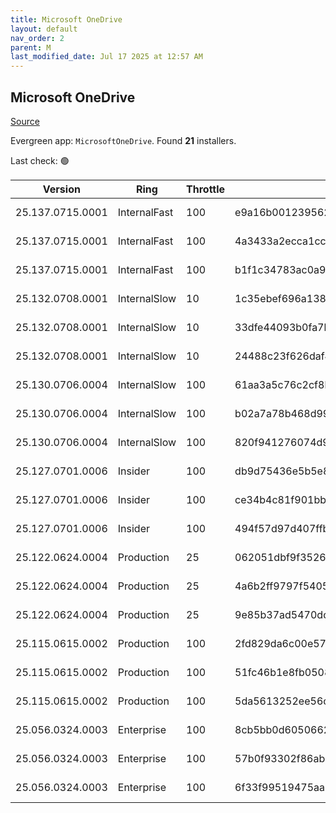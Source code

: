```yaml
---
title: Microsoft OneDrive
layout: default
nav_order: 2
parent: M
last_modified_date: Jul 17 2025 at 12:57 AM
---
```


## Microsoft OneDrive

[Source](https://onedrive.live.com/)

Evergreen app: `MicrosoftOneDrive`. Found **21** installers.

Last check: 🟢

| Version          | Ring         | Throttle | Sha256                                                           | Architecture | Type | URI                                                                                                                                                                  |
| ---------------- | ------------ | -------- | ---------------------------------------------------------------- | ------------ | ---- | -------------------------------------------------------------------------------------------------------------------------------------------------------------------- |
| 25.137.0715.0001 | InternalFast | 100      | e9a16b00123956210e8dbfe151af31895a839d3921d5704ad881f81fbdc1ec9b | ARM64        | exe  | [https://oneclient.sfx.ms/Win/Installers/25.137.0715.0001/arm64/OneDriveSetup.exe](https://oneclient.sfx.ms/Win/Installers/25.137.0715.0001/arm64/OneDriveSetup.exe) |
| 25.137.0715.0001 | InternalFast | 100      | 4a3433a2ecca1cc2fb943e862d8248ba09eac49a83734176677ce7d27e3c9c6d | x64          | exe  | [https://oneclient.sfx.ms/Win/Installers/25.137.0715.0001/amd64/OneDriveSetup.exe](https://oneclient.sfx.ms/Win/Installers/25.137.0715.0001/amd64/OneDriveSetup.exe) |
| 25.137.0715.0001 | InternalFast | 100      | b1f1c34783ac0a98b97e979544cd889ac6f42e4ad0110d6593d4f3ba6b289f46 | x86          | exe  | [https://oneclient.sfx.ms/Win/Installers/25.137.0715.0001/OneDriveSetup.exe](https://oneclient.sfx.ms/Win/Installers/25.137.0715.0001/OneDriveSetup.exe)             |
| 25.132.0708.0001 | InternalSlow | 10       | 1c35ebef696a138069aee5c8493238cf517c3dd2cf9aace69e201e17bb00adef | ARM64        | exe  | [https://oneclient.sfx.ms/Win/Installers/25.132.0708.0001/arm64/OneDriveSetup.exe](https://oneclient.sfx.ms/Win/Installers/25.132.0708.0001/arm64/OneDriveSetup.exe) |
| 25.132.0708.0001 | InternalSlow | 10       | 33dfe44093b0fa7bef12806d282bf1644b75a586be97084be22f810296ff0073 | x64          | exe  | [https://oneclient.sfx.ms/Win/Installers/25.132.0708.0001/amd64/OneDriveSetup.exe](https://oneclient.sfx.ms/Win/Installers/25.132.0708.0001/amd64/OneDriveSetup.exe) |
| 25.132.0708.0001 | InternalSlow | 10       | 24488c23f626daf4b0c16fb9172ef0b3412a828356b2c298c3b28808bdc6b017 | x86          | exe  | [https://oneclient.sfx.ms/Win/Installers/25.132.0708.0001/OneDriveSetup.exe](https://oneclient.sfx.ms/Win/Installers/25.132.0708.0001/OneDriveSetup.exe)             |
| 25.130.0706.0004 | InternalSlow | 100      | 61aa3a5c76c2cf8b21f88cc3ab790eb3b73988818d04d4383093f684b70a2589 | ARM64        | exe  | [https://oneclient.sfx.ms/Win/Installers/25.130.0706.0004/arm64/OneDriveSetup.exe](https://oneclient.sfx.ms/Win/Installers/25.130.0706.0004/arm64/OneDriveSetup.exe) |
| 25.130.0706.0004 | InternalSlow | 100      | b02a7a78b468d99aa1077fa6deeb48e422a3a9d37e076340bffbf0bd7d91c88e | x64          | exe  | [https://oneclient.sfx.ms/Win/Installers/25.130.0706.0004/amd64/OneDriveSetup.exe](https://oneclient.sfx.ms/Win/Installers/25.130.0706.0004/amd64/OneDriveSetup.exe) |
| 25.130.0706.0004 | InternalSlow | 100      | 820f941276074d927fb521f20215c4454abd71c69382dd894cc161e82ca95da8 | x86          | exe  | [https://oneclient.sfx.ms/Win/Installers/25.130.0706.0004/OneDriveSetup.exe](https://oneclient.sfx.ms/Win/Installers/25.130.0706.0004/OneDriveSetup.exe)             |
| 25.127.0701.0006 | Insider      | 100      | db9d75436e5b5e8cd5677fdbd2db73ddaca3eabcc8685cdbdbae7e327402b42d | ARM64        | exe  | [https://oneclient.sfx.ms/Win/Installers/25.127.0701.0006/arm64/OneDriveSetup.exe](https://oneclient.sfx.ms/Win/Installers/25.127.0701.0006/arm64/OneDriveSetup.exe) |
| 25.127.0701.0006 | Insider      | 100      | ce34b4c81f901bbcad4249f8a7544830a85fa2c4384554d520e31bf769772514 | x64          | exe  | [https://oneclient.sfx.ms/Win/Installers/25.127.0701.0006/amd64/OneDriveSetup.exe](https://oneclient.sfx.ms/Win/Installers/25.127.0701.0006/amd64/OneDriveSetup.exe) |
| 25.127.0701.0006 | Insider      | 100      | 494f57d97d407ffbdd107b52aed8b81bb2c1a9fca6f2d07eb2590b2985a1be52 | x86          | exe  | [https://oneclient.sfx.ms/Win/Installers/25.127.0701.0006/OneDriveSetup.exe](https://oneclient.sfx.ms/Win/Installers/25.127.0701.0006/OneDriveSetup.exe)             |
| 25.122.0624.0004 | Production   | 25       | 062051dbf9f3526d928a0bf28d7f89a76f883322113d8c210bfa47ee991336a8 | ARM64        | exe  | [https://oneclient.sfx.ms/Win/Installers/25.122.0624.0004/arm64/OneDriveSetup.exe](https://oneclient.sfx.ms/Win/Installers/25.122.0624.0004/arm64/OneDriveSetup.exe) |
| 25.122.0624.0004 | Production   | 25       | 4a6b2ff9797f540521a39f9ea527533577f737e703fdccd4a8f8fb3a3ee01f63 | x64          | exe  | [https://oneclient.sfx.ms/Win/Installers/25.122.0624.0004/amd64/OneDriveSetup.exe](https://oneclient.sfx.ms/Win/Installers/25.122.0624.0004/amd64/OneDriveSetup.exe) |
| 25.122.0624.0004 | Production   | 25       | 9e85b37ad5470dcacb4b1f47eab477983e2ec957a85bc7c874182d973c5e7127 | x86          | exe  | [https://oneclient.sfx.ms/Win/Installers/25.122.0624.0004/OneDriveSetup.exe](https://oneclient.sfx.ms/Win/Installers/25.122.0624.0004/OneDriveSetup.exe)             |
| 25.115.0615.0002 | Production   | 100      | 2fd829da6c00e5723fd342c878c7a52fa84041fafac7c30a00048ddb8f9c194e | ARM64        | exe  | [https://oneclient.sfx.ms/Win/Installers/25.115.0615.0002/arm64/OneDriveSetup.exe](https://oneclient.sfx.ms/Win/Installers/25.115.0615.0002/arm64/OneDriveSetup.exe) |
| 25.115.0615.0002 | Production   | 100      | 51fc46b1e8fb05084c7793d601d63b5a6197ba2917f6a7cd3f0e32871faae186 | x64          | exe  | [https://oneclient.sfx.ms/Win/Installers/25.115.0615.0002/amd64/OneDriveSetup.exe](https://oneclient.sfx.ms/Win/Installers/25.115.0615.0002/amd64/OneDriveSetup.exe) |
| 25.115.0615.0002 | Production   | 100      | 5da5613252ee56c14719613eb2d794f83a6b3455387878fe267a8afc175cda1c | x86          | exe  | [https://oneclient.sfx.ms/Win/Installers/25.115.0615.0002/OneDriveSetup.exe](https://oneclient.sfx.ms/Win/Installers/25.115.0615.0002/OneDriveSetup.exe)             |
| 25.056.0324.0003 | Enterprise   | 100      | 8cb5bb0d6050662f0c1a469bab1809d00b68f6e31006a688d6f59c52adeefcf2 | ARM64        | exe  | [https://oneclient.sfx.ms/Win/Installers/25.056.0324.0003/arm64/OneDriveSetup.exe](https://oneclient.sfx.ms/Win/Installers/25.056.0324.0003/arm64/OneDriveSetup.exe) |
| 25.056.0324.0003 | Enterprise   | 100      | 57b0f93302f86abe533e26df3b402eb5bb0cf51bb1fb4eeff7e1da4b78f13af1 | x64          | exe  | [https://oneclient.sfx.ms/Win/Installers/25.056.0324.0003/amd64/OneDriveSetup.exe](https://oneclient.sfx.ms/Win/Installers/25.056.0324.0003/amd64/OneDriveSetup.exe) |
| 25.056.0324.0003 | Enterprise   | 100      | 6f33f99519475aa6cabebd306f336afea4ad15dfc19f226fd550a146ea1ca53e | x86          | exe  | [https://oneclient.sfx.ms/Win/Installers/25.056.0324.0003/OneDriveSetup.exe](https://oneclient.sfx.ms/Win/Installers/25.056.0324.0003/OneDriveSetup.exe)             |
